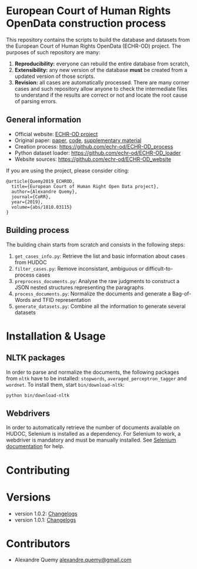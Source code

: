 # European Court of Human Rights OpenData construction process

This repository contains the scripts to build the database and datasets from the European Court of Human Rights OpenData (ECHR-OD) project.
The purposes of such repository are many:

1. **Reproducibility:** everyone can rebuild the entire database from scratch,
2. **Extensibility:** any new version of the database **must** be created from a updated version of those scripts.
3. **Revision:** all cases are automatically processed. There are many corner cases and such repository allow anyone to check the intermediate files to understand if the results are correct or not and locate the root cause of parsing errors.


## General information

- Official website: [ECHR-OD project](https://echr-od.eu)
- Original paper: [paper](https://arxiv.org/abs/1810.03115), [code](https://github.com/aquemy/ECHR-OD_predictions), [supplementary material](https://github.com/aquemy/ECHR-OD_project_supplementary_material)
- Creation process: https://github.com/echr-od/ECHR-OD_process
- Python dataset loader: https://github.com/echr-od/ECHR-OD_loader
- Website sources: https://github.com/echr-od/ECHR-OD_website

If you are using the project, please consider citing:
```
@article{Quemy2019_ECHROD,
  title={European Court of Human Right Open Data project},
  author={Alexandre Quemy},
  journal={CoRR},
  year={2019},
  volume={abs/1810.03115}
}
```

## Building process

The building chain starts from scratch and consists in the following steps:

1. ```get_cases_info.py```: Retrieve the list and basic information about cases from HUDOC
2. ```filter_cases.py```: Remove inconsistant, ambiguous or difficult-to-process cases
3. ```preprocess_documents.py```: Analyse the raw judgments to construct a JSON nested structures representing the paragraphs
4. ```process_documents.py```: Normalize the documents and generate a Bag-of-Words and TFID representation
5. ```generate_datasets.py```: Combine all the information to generate several datasets

# Installation & Usage


## NLTK packages

In order to parse and normalize the documents, the following packages from ```nltk``` have to be installed: ```stopwords```,  ```averaged_perceptron_tagger``` and ```wordnet```. To install them, start ```bin/download-nltk```:
```
python bin/download-nltk

```

## Webdrivers

In order to automatically retrieve the number of documents available on HUDOC, Selenium is installed as a dependency. For Selenium to work, a webdriver is mandatory and must be manually installed. See [Selenium documentation](https://selenium-python.readthedocs.io/installation.html#drivers) for help.


# Contributing

# Versions

- version 1.0.2: [Changelogs](https://github.com/echr-od/ECHR-OD_process/blob/master/changelog/1.0.2.md)
- version 1.0.1: [Changelogs](https://github.com/echr-od/ECHR-OD_process/blob/master/changelog/1.0.1.md)

# Contributors

- Alexandre Quemy <alexandre.quemy@gmail.com>

